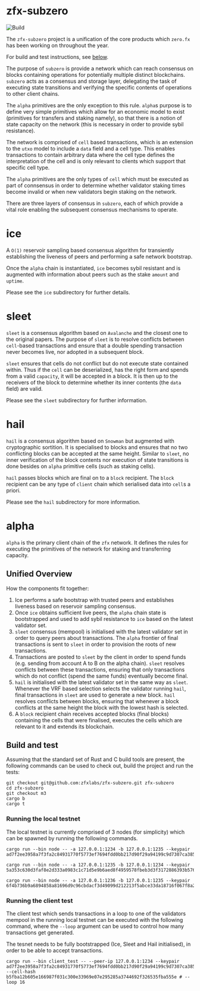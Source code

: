 # zfx-subzero
![Build](https://github.com/zfxlabs/zfx-subzero/actions/workflows/main.yml/badge.svg?branch=main)

The `zfx-subzero` project is a unification of the core products which `zero.fx` has been working on throughout the year.

For build and test instructions, see [below](#build-and-test).

The purpose of `subzero` is provide a network which can reach consensus on blocks containing operations for potentially multiple distinct blockchains. `subzero` acts as a consensus and storage layer, delegating the task of executing state transitions and verifying the specific contents of operations to other client chains.

The `alpha` primitives are the only exception to this rule. `alpha`s purpose is to define very simple primitives which allow for an economic model to exist (primitives for transfers and staking namely), so that there is a notion of state capacity on the network (this is necessary in order to provide sybil resistance).

The network is comprised of `cell` based transactions, which is an extension to the `utxo` model to include a `data` field and a cell type. This enables transactions to contain arbitrary data where the cell type defines the interpretation of the cell and is only relevant to clients which support that specific cell type.

The `alpha` primitives are the only types of `cell` which must be executed as part of connsensus in order to determine whether validator staking times become invalid or when new validators begin staking on the network.

There are three layers of consensus in `subzero`, each of which provide a vital role enabling the subsequent consensus mechanisms to operate. 

# ice

A `O(1)` reservoir sampling based consensus algorithm for transiently establishing the liveness of peers and performing a safe network bootstrap.

Once the `alpha` chain is instantiated, `ice` becomes sybil resistant and is augmented with information about peers such as the stake `amount` and `uptime`.

Please see the `ice` subdirectory for further details.

# sleet

`sleet` is a consensus algorithm based on `Avalanche` and the closest one to the original papers. The purpose of `sleet` is to resolve conflicts between `cell`-based transactions and ensure that a double spending transaction never becomes live, nor adopted in a subsequent block.

`sleet` ensures that cells do not conflict but do not execute state contained within. Thus if the `cell` can be deserialized, has the right form and spends from a valid `capacity`, it will be accepted in a block. It is then up to the receivers of the block to determine whether its inner contents (the `data` field) are valid.

Please see the `sleet` subdirectory for further information.

# hail

`hail` is a consensus algorithm based on `Snowman` but augmented with cryptographic sortition. It is specialised to blocks and ensures that no two conflicting blocks can be accepted at the same height. Similar to `sleet`, no inner verification of the block contents nor execution of state transitions is done besides on `alpha` primitive cells (such as staking cells).

`hail` passes blocks which are final on to a `block` recipient. The `block` recipient can be any type of `client` chain which serialised data into `cell`s a priori.

Please see the `hail` subdirectory for more information.

# alpha

`alpha` is the primary client chain of the `zfx` network. It defines the rules for executing the primitives of the network for staking and transferring capacity. 

## Unified Overview

How the components fit together:
1. Ice performs a safe bootstrap with trusted peers and establishes liveness based on reservoir sampling consensus.
2. Once `ice` obtains sufficient live peers, the `alpha` chain state is bootstrapped and used to add sybil resistance to `ice` based on the latest validator set. 
3. `sleet` consensus (mempool) is initialised with the latest validator set in order to query peers about transactions. The `alpha` frontier of final transactions is sent to `sleet` in order to provision the roots of new transactions.
4. Transactions are posted to `sleet` by the client in order to spend funds (e.g. sending from account A to B on the alpha chain). `sleet` resolves conflicts between these transactions, ensuring that only transactions which do not conflict (spend the same funds) eventually become final.
5. `hail` is initialised with the latest validator set in the same way as `sleet`. Whenever the VRF based selection selects the validator running `hail`, final transactions in `sleet` are used to generate a new block. `hail` resolves conflicts between blocks, ensuring that whenever a block conflicts at the same height the block with the lowest hash is selected.
6. A `block` recipient chain receives accepted blocks (final blocks) containing the cells that were finalised, executes the cells which are relevant to it and extends its blockchain.

## Build and test

Assuming that the standard set of Rust and C build tools are present, the following commands can be used to check out, build the project and run the tests:

```
git checkout git@github.com:zfxlabs/zfx-subzero.git zfx-subzero
cd zfx-subzero
git checkout m3
cargo b
cargo t
```

### Running the local testnet

The local testnet is currently comprised of 3 nodes (for simplicity) which can be spawned by running the following commands. 

```
cargo run --bin node -- -a 127.0.0.1:1234 -b 127.0.0.1:1235 --keypair ad7f2ee3958a7f3fa2c84931770f5773ef7694fdd0bb217d90f29a94199c9d7307ca3851515c89344639fe6a4077923068d1d7fc6106701213c61d34ef8e9416

cargo run --bin node -- -a 127.0.0.1:1235 -b 127.0.0.1:1234 --keypair 5a353c630d3faf8e2d333a0983c1c71d5e9b6aed8f4959578fbeb3d3f3172886393b576de0ac1fe86a4dd416cf032543ac1bd066eb82585f779f6ce21237c0cd

cargo run --bin node -- -a 127.0.0.1:1236 -b 127.0.0.1:1235 --keypair 6f4b736b9a6894858a81696d9c96cbdacf3d49099d212213f5abce33da18716f067f8a2b9aeb602cd4163291ebbf39e0e024634f3be19bde4c490465d9095a6b
```

### Running the client test

The client test which sends transactions in a loop to one of the validators mempool in the running local testnet can be executed with the following command, where the `--loop` argument can be used to control how many transactions get generated.

The tesnet needs to be fully bootstrapped (Ice, Sleet and Hail initialised), in order to be able to accept transactions.

```
cargo run --bin client_test -- --peer-ip 127.0.0.1:1234 --keypair ad7f2ee3958a7f3fa2c84931770f5773ef7694fdd0bb217d90f29a94199c9d7307ca3851515c89344639fe6a4077923068d1d7fc6106701213c61d34ef8e9416 --cell-hash b5fba12b605e166987f031c300e33969e07e295285a3744692f326535fba555e # --loop 16
```
